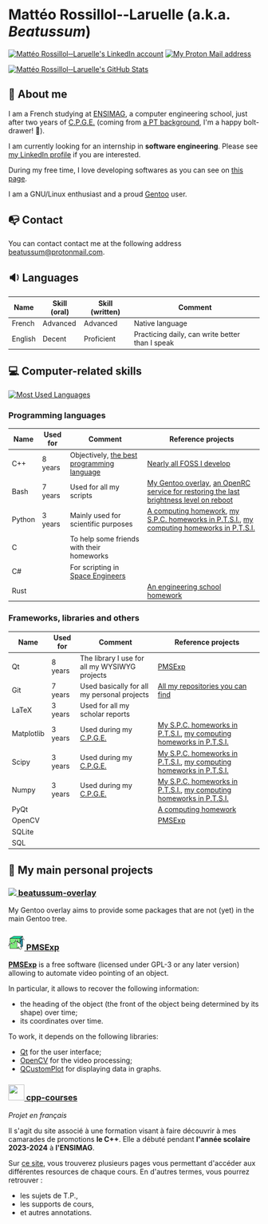 # Mattéo Rossillol‑‑Laruelle (a.k.a. _Beatussum_)

[![Mattéo Rossillol‑‑Laruelle's LinkedIn account](https://img.shields.io/badge/LinkedIn-0077B5?style=for-the-badge&logo=linkedin&logoColor=white)](https://www.linkedin.com/in/matteo-rossillol--laruelle/) [![My Proton Mail address](https://img.shields.io/badge/ProtonMail-8B89CC?style=for-the-badge&logo=protonmail&logoColor=white)](mailto:beatussum@protonmail.com)

[![Mattéo Rossillol‑‑Laruelle's GitHub Stats](https://github-readme-stats.vercel.app/api?show_icons=true&theme=gruvbox&username=beatussum)](https://github.com/beatussum/)

## :house_with_garden: About me

I am a French studying at [ENSIMAG](https://ensimag.grenoble-inp.fr/), a computer engineering school, just after two years of [C.P.G.E.](https://en.wikipedia.org/wiki/Classe_pr%C3%A9paratoire_aux_grandes_%C3%A9coles#Scientific_CPGE) (coming from [a PT background](https://fr.wikipedia.org/wiki/Classe_pr%C3%A9paratoire_physique_et_technologie), I'm a happy bolt-drawer! :nut_and_bolt:).

I am currently looking for an internship in **software engineering**. Please see [my LinkedIn profile](https://www.linkedin.com/in/matteo-rossillol--laruelle/) if you are interested.

During my free time, I love developing softwares as you can see on [this page](https://github.com/beatussum?tab=repositories).

I am a GNU/Linux enthusiast and a proud [Gentoo](https://www.gentoo.org/) user.

## :mailbox_with_no_mail: Contact

You can contact contact me at the following address beatussum@protonmail.com.

## :sound: Languages

Name    | Skill (oral) | Skill (written) | Comment
--------|--------------|-----------------|--------
French  | Advanced     | Advanced        | Native language
English | Decent       | Proficient      | Practicing daily, can write better than I speak

## :computer: Computer-related skills

[![Most Used Languages](https://github-readme-stats.vercel.app/api/top-langs/?theme=gruvbox&username=beatussum)](https://github.com/beatussum#programming-languages)

### Programming languages

Name   | Used for | Comment                                                                                    | Reference projects
-------|----------|--------------------------------------------------------------------------------------------|------------------
C++    | 8 years  | Objectively, [the best programming language](https://harmful.cat-v.org/software/c++/linus) | [Nearly all FOSS I develop](https://github.com/beatussum?tab=repositories)
Bash   | 7 years  | Used for all my scripts                                                                    | [My Gentoo overlay](https://github.com/beatussum/beatussum-overlay), [an OpenRC service for restoring the last brightness level on reboot](https://github.com/beatussum/save-backlight)
Python | 3 years  | Mainly used for scientific purposes                                                        | [A computing homework](https://github.com/beatussum/sudoku), [my S.P.C. homeworks in P.T.S.I.](https://github.com/beatussum/ptsi_spc), [my computing homeworks in P.T.S.I.](https://github.com/beatussum/ptsi_it)
C      |          | To help some friends with their homeworks                                                  |
C#     |          | For scripting in [Space Engineers](https://fr.wikipedia.org/wiki/Space_Engineers)          |
Rust   |          |                                                                                            | [An engineering school homework](https://github.com/beatussum/polygon/)

### Frameworks, libraries and others

Name       | Used for | Comment                                                                                                                   | Reference projects
-----------|----------|---------------------------------------------------------------------------------------------------------------------------|------------------
Qt         | 8 years  | The library I use for all my WYSIWYG projects                                                                             | [PMSExp](https://github.com/beatussum/pmsexp)
Git        | 7 years  | Used basically for all my personal projects                                                                               | [All my repositories you can find](https://github.com/beatussum?tab=repositories)
LaTeX      | 3 years  | Used for all my scholar reports                                                                                           |
Matplotlib | 3 years  | Used during my [C.P.G.E.](https://en.wikipedia.org/wiki/Classe_pr%C3%A9paratoire_aux_grandes_%C3%A9coles#Scientific_CPGE) | [My S.P.C. homeworks in P.T.S.I.](https://github.com/beatussum/ptsi_spc), [my computing homeworks in P.T.S.I.](https://github.com/beatussum/ptsi_it)
Scipy      | 3 years  | Used during my [C.P.G.E.](https://en.wikipedia.org/wiki/Classe_pr%C3%A9paratoire_aux_grandes_%C3%A9coles#Scientific_CPGE) | [My S.P.C. homeworks in P.T.S.I.](https://github.com/beatussum/ptsi_spc), [my computing homeworks in P.T.S.I.](https://github.com/beatussum/ptsi_it)
Numpy      | 3 years  | Used during my [C.P.G.E.](https://en.wikipedia.org/wiki/Classe_pr%C3%A9paratoire_aux_grandes_%C3%A9coles#Scientific_CPGE) | [My S.P.C. homeworks in P.T.S.I.](https://github.com/beatussum/ptsi_spc), [my computing homeworks in P.T.S.I.](https://github.com/beatussum/ptsi_it)
PyQt       |          |                                                                                                                           | [A computing homework](https://github.com/beatussum/sudoku)
OpenCV     |          |                                                                                                                           | [PMSExp](https://github.com/beatussum/pmsexp)
SQLite     |          |                                                                                                                           |
SQL        |          |                                                                                                                           |

## :hammer: My main personal projects

### [<img src="https://assets.gentoo.org/tyrian/v1/site-logo.svg" height="32"/> beatussum-overlay](https://github.com/beatussum/beatussum-overlay/)

My Gentoo overlay aims to provide some packages that are not (yet) in the main Gentoo tree.

### [<img src="https://raw.githubusercontent.com/beatussum/pmsexp/develop/share/icons/com.github.PMSExp.svg" width="32" height="32"/> PMSExp](https://github.com/beatussum/pmsexp/)

[**PMSExp**](https://github.com/beatussum/pmsexp/) is a free software (licensed under GPL-3 or any later version) allowing to automate video pointing of an object.

In particular, it allows to recover the following information:
- the heading of the object (the front of the object being determined by its shape) over time;
- its coordinates over time.

To work, it depends on the following libraries:
- [Qt](https://www.qt.io/) for the user interface;
- [OpenCV](https://opencv.org/) for the video processing;
- [QCustomPlot](https://www.qcustomplot.com/) for displaying data in graphs.

### [<img src="https://upload.wikimedia.org/wikipedia/commons/1/18/ISO_C%2B%2B_Logo.svg" width="32" height="32"/> cpp-courses](https://github.com/beatussum/cppcourses/)

_Projet en français_

Il s'agit du site associé à une formation visant à faire découvrir à mes camarades de promotions **le C++**. Elle a débuté pendant **l'année scolaire 2023-2024** à **l'ENSIMAG**.

Sur [ce site](https://beatussum.github.io/cppcourses/), vous trouverez plusieurs pages vous permettant d'accéder aux différentes resources de chaque cours. En d'autres termes, vous pourrez retrouver :
- les sujets de T.P.,
- les supports de cours,
- et autres annotations.
